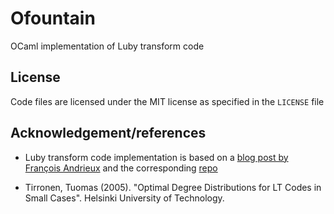 # Ofountain
OCaml implementation of Luby transform code

## License

Code files are licensed under the MIT license as specified in the `LICENSE` file

## Acknowledgement/references

- Luby transform code implementation is based on a
  [blog post by François Andrieux](https://franpapers.com/en/algorithmic/2018-introduction-to-fountain-codes-lt-codes-with-python/)
  and the corresponding [repo](https://github.com/Spriteware/lt-codes-python)

- Tirronen, Tuomas (2005). "Optimal Degree Distributions for LT Codes in Small Cases". Helsinki University of Technology.
